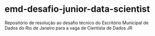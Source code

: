 # emd-desafio-junior-data-scientist
Repositório de resolução ao desafio técnico do Escritório Municipal de Dados do Rio de Janeiro para a vaga de Cientista de Dados JR
